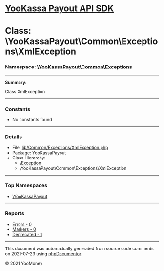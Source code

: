 # [YooKassa Payout API SDK](../home.md)

# Class: \YooKassaPayout\Common\Exceptions\XmlException
### Namespace: [\YooKassaPayout\Common\Exceptions](../namespaces/yookassapayout-common-exceptions.md)
---
**Summary:**

Class XmlException

---
### Constants
* No constants found
---
### Details
* File: [lib/Common/Exceptions/XmlException.php](../../lib/Common/Exceptions/XmlException.php)
* Package: YooKassaPayout
* Class Hierarchy: 
  * [\Exception](\Exception)
  * \YooKassaPayout\Common\Exceptions\XmlException


---

### Top Namespaces

* [\YooKassaPayout](../namespaces/yookassapayout.md)

---

### Reports
* [Errors - 0](../reports/errors.md)
* [Markers - 0](../reports/markers.md)
* [Deprecated - 1](../reports/deprecated.md)

---

This document was automatically generated from source code comments on 2021-07-23 using [phpDocumentor](http://www.phpdoc.org/)

&copy; 2021 YooMoney